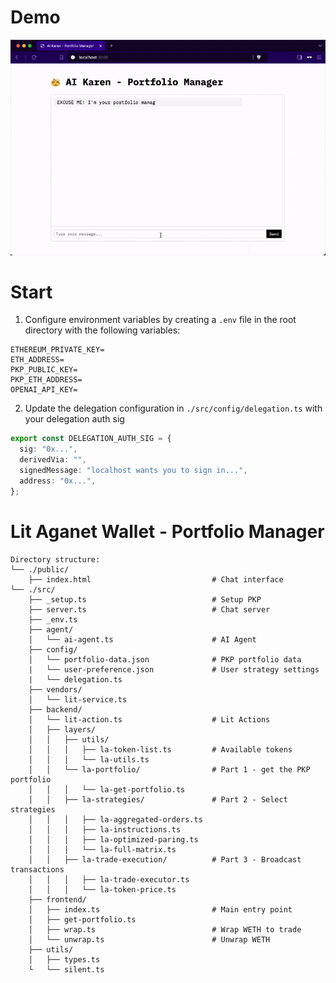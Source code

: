 # Demo

![Watch the demo](https://raw.githubusercontent.com/KrystynaOrda/aw-portfolio-manager/refs/heads/main/demo.gif)

# Start

1. Configure environment variables by creating a `.env` file in the root directory with the following variables:

```env
ETHEREUM_PRIVATE_KEY=
ETH_ADDRESS=
PKP_PUBLIC_KEY=
PKP_ETH_ADDRESS=
OPENAI_API_KEY=
```

2. Update the delegation configuration in `./src/config/delegation.ts` with your delegation auth sig

```typescript
export const DELEGATION_AUTH_SIG = {
  sig: "0x...",
  derivedVia: "",
  signedMessage: "localhost wants you to sign in...",
  address: "0x...",
};
```

# Lit Aganet Wallet - Portfolio Manager

```tree
Directory structure:
└── ./public/
    ├── index.html                           # Chat interface
└── ./src/
    ├── _setup.ts                            # Setup PKP
    ├── server.ts                            # Chat server
    ├── _env.ts
    ├── agent/
    │   └── ai-agent.ts                      # AI Agent
    ├── config/
    │   └── portfolio-data.json              # PKP portfolio data
    |   └── user-preference.json             # User strategy settings
    |   └── delegation.ts
    ├── vendors/
    │   └── lit-service.ts
    ├── backend/
    │   └── lit-action.ts                    # Lit Actions
    │   ├── layers/
    │   │   ├── utils/
    │   │   │   ├── la-token-list.ts         # Available tokens
    │   │   │   └── la-utils.ts
    │   │   └── la-portfolio/                # Part 1 - get the PKP portfolio
    │   │   │   └── la-get-portfolio.ts
    │   │   ├── la-strategies/               # Part 2 - Select strategies
    │   │   │   ├── la-aggregated-orders.ts
    │   │   │   ├── la-instructions.ts
    │   │   │   ├── la-optimized-paring.ts
    │   │   │   └── la-full-matrix.ts
    │   │   ├── la-trade-execution/          # Part 3 - Broadcast transactions
    │   │   │   ├── la-trade-executor.ts
    │   │   │   └── la-token-price.ts
    ├── frontend/
    │   ├── index.ts                         # Main entry point
    │   ├── get-portfolio.ts
    │   ├── wrap.ts                          # Wrap WETH to trade
    │   └── unwrap.ts                        # Unwrap WETH
    ├── utils/
    │   ├── types.ts
    └   └── silent.ts
```
